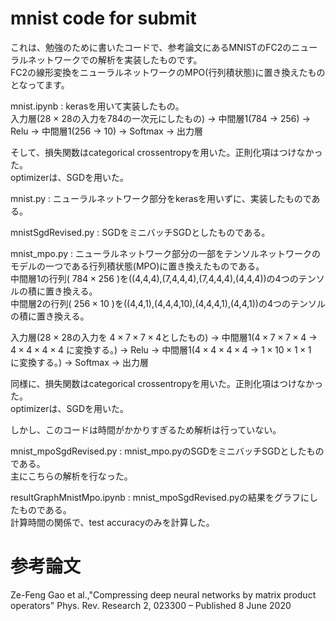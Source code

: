 # mnist code for submit

これは、勉強のために書いたコードで、参考論文にあるMNISTのFC2のニューラルネットワークでの解析を実装したものです。  
FC2の線形変換をニューラルネットワークのMPO(行列積状態)に置き換えたものとなってます。

mnist.ipynb : kerasを用いて実装したもの。  
入力層(28 $\times$ 28の入力を784の一次元にしたもの) $\rightarrow$ 中間層1(784 $\rightarrow$ 256) $\rightarrow$ Relu $\rightarrow$ 中間層1(256 $\rightarrow$ 10) $\rightarrow$ Softmax $\rightarrow$ 出力層

そして、損失関数はcategorical crossentropyを用いた。正則化項はつけなかった。  
optimizerは、SGDを用いた。

mnist.py : ニューラルネットワーク部分をkerasを用いずに、実装したものである。

mnistSgdRevised.py : SGDをミニバッチSGDとしたものである。

mnist_mpo.py : ニューラルネットワーク部分の一部をテンソルネットワークのモデルの一つである行列積状態(MPO)に置き換えたものである。  
中間層1の行列( $784 \times 256$ )を((4,4,4),(7,4,4,4),(7,4,4,4),(4,4,4))の4つのテンソルの積に置き換える。  
中間層2の行列( $256 \times 10$ )を((4,4,1),(4,4,4,10),(4,4,4,1),(4,4,1))の4つのテンソルの積に置き換える。  

入力層(28 $\times$ 28の入力を $4\times 7\times 7\times 4$としたもの) $\rightarrow$ 中間層1($4\times 7\times 7\times 4$ $\rightarrow$ $4\times 4\times 4\times 4$ に変換する。) $\rightarrow$ Relu $\rightarrow$ 中間層1($4\times 4\times 4\times 4$ $\rightarrow$ $1\times 10\times 1\times 1$　に変換する。) $\rightarrow$ Softmax $\rightarrow$ 出力層

同様に、損失関数はcategorical crossentropyを用いた。正則化項はつけなかった。  
optimizerは、SGDを用いた。

しかし、このコードは時間がかかりすぎるため解析は行っていない。

mnist_mpoSgdRevised.py : mnist_mpo.pyのSGDをミニバッチSGDとしたものである。  
主にこちらの解析を行なった。

resultGraphMnistMpo.ipynb : mnist_mpoSgdRevised.pyの結果をグラフにしたものである。  
計算時間の関係で、test accuracyのみを計算した。

# 参考論文
Ze-Feng Gao et al.,"Compressing deep neural networks by matrix product operators"
Phys. Rev. Research 2, 023300 – Published 8 June 2020

